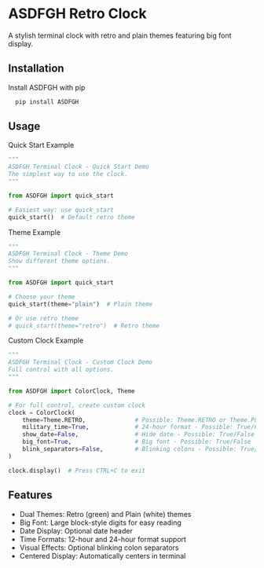 
# ASDFGH Retro Clock

A stylish terminal clock with retro and plain themes featuring big font display.




## Installation

Install ASDFGH with pip

```bash
  pip install ASDFGH
```



## Usage

Quick Start Example

```python
"""
ASDFGH Terminal Clock - Quick Start Demo
The simplest way to use the clock.
"""

from ASDFGH import quick_start

# Easiest way: use quick_start
quick_start()  # Default retro theme
```
Theme Example
```python
"""
ASDFGH Terminal Clock - Theme Demo
Show different theme options.
"""

from ASDFGH import quick_start

# Choose your theme
quick_start(theme="plain")  # Plain theme

# Or use retro theme
# quick_start(theme="retro")  # Retro theme
```
Custom Clock Example
```python
"""
ASDFGH Terminal Clock - Custom Clock Demo
Full control with all options.
"""

from ASDFGH import ColorClock, Theme

# For full control, create custom clock
clock = ColorClock(
    theme=Theme.RETRO,              # Possible: Theme.RETRO or Theme.PLAIN
    military_time=True,             # 24-hour format - Possible: True/False
    show_date=False,                # Hide date - Possible: True/False
    big_font=True,                  # Big font - Possible: True/False
    blink_separators=False,         # Blinking colons - Possible: True/False
)

clock.display()  # Press CTRL+C to exit
```



## Features

- Dual Themes: Retro (green) and Plain (white) themes
- Big Font: Large block-style digits for easy reading
- Date Display: Optional date header
- Time Formats: 12-hour and 24-hour format support
- Visual Effects: Optional blinking colon separators
- Centered Display: Automatically centers in terminal

